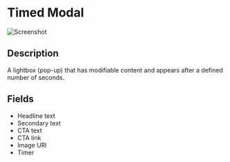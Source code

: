 # Timed Modal

![Screenshot](https://github.com/optimizely/extension-library/blob/master/Extensions/Editor%20Extensions/Timed%20Modal/screenshot.png)

## Description

A lightbox (pop-up) that has modifiable content and appears after a defined number of seconds. 

## Fields

* Headline text
* Secondary text
* CTA text
* CTA link
* Image URl
* Timer

